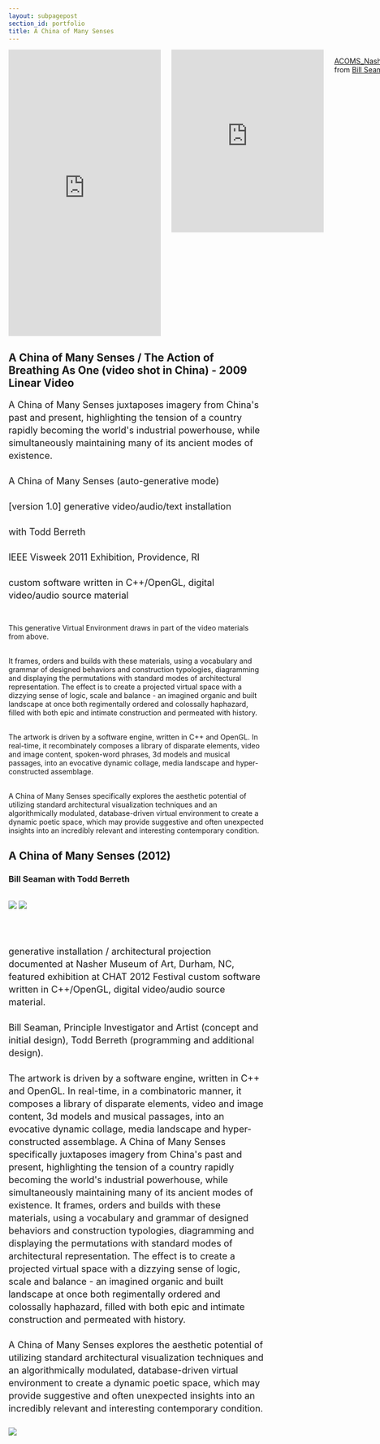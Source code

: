 ```yaml
---
layout: subpagepost
section_id: portfolio
title: A China of Many Senses
---
```

<div class="full">
    <div class="row">
        <div class="large-12 large-centered columns">
          <iframe src="https://player.vimeo.com/video/423197754" width="640" height="564" frameborder="0" allow="autoplay; fullscreen" allowfullscreen></iframe>
          <iframe src="https://player.vimeo.com/video/423137115" width="640" height="360" frameborder="0" allow="autoplay; fullscreen" allowfullscreen></iframe>
<p><a href="https://vimeo.com/423137115">ACOMS_Nasher_(1080p_h264_6_8)</a> from <a href="https://vimeo.com/user1505888">Bill Seaman</a> on <a href="https://vimeo.com">Vimeo</a>.</p>
        </div>
    </div>
    <div class="Text_works">
    <h2>A China of Many Senses / The Action of Breathing As One (video shot in China) - 2009 Linear Video</h2>
    <p style="line-height:25px; font-size: 18px">
    A China of Many Senses juxtaposes imagery from China's past and present, highlighting the tension of a country rapidly becoming the world's industrial powerhouse, while simultaneously maintaining many of its ancient modes of existence. 
<br><br>
A China of Many Senses (auto-generative mode)<br><br>
[version 1.0] generative video/audio/text installation<br><br>
with Todd Berreth<br><br>
IEEE Visweek 2011 Exhibition, Providence, RI <br><br>
custom software written in C++/OpenGL, digital video/audio source material<br><br>

This generative Virtual Environment draws in part of the video materials from above.<br><br>

It frames, orders and builds with these materials, using a vocabulary and grammar of designed behaviors and construction typologies, diagramming and displaying the permutations with standard modes of architectural representation. The effect is to create a projected virtual space with a dizzying sense of logic, scale and balance - an imagined organic and built landscape at once both regimentally ordered and colossally haphazard, filled with both epic and intimate construction and permeated with history. <br><br>

The artwork is driven by a software engine, written in C++ and OpenGL. In real-time, it recombinately composes a library of disparate elements, video and image content, spoken-word phrases, 3d models and musical passages, into an evocative dynamic collage, media landscape and hyper-constructed assemblage. <br><br>

A China of Many Senses specifically explores the aesthetic potential of utilizing standard architectural visualization techniques and an algorithmically modulated, database-driven virtual environment to create a dynamic poetic space, which may provide suggestive and often unexpected insights into an incredibly relevant and interesting contemporary condition.   
    </p>
    <h2>A China of Many Senses (2012)</h2>
    <h3>Bill Seaman with Todd Berreth</h3>
    <br>
 <img src="../images/assets/Picture33.png">
  <img src="../images/assets/Picture35.png">
<P style="line-height:25px; font-size: 18px">   
<br><br>
generative installation / architectural projection
documented at Nasher Museum of Art, Durham, NC, featured exhibition at CHAT 2012 Festival
custom software written in C++/OpenGL, digital video/audio source material.
<br><br>
Bill Seaman, Principle Investigator and Artist (concept and initial design), Todd Berreth (programming and additional design).
<br><br>
The artwork is driven by a software engine, written in C++ and OpenGL.  In real-time, in a combinatoric manner, it composes a library of disparate elements, video and image content, 3d models and musical passages, into an evocative dynamic collage, media landscape and hyper-constructed assemblage.  A China of Many Senses specifically juxtaposes imagery from China's past and present, highlighting the tension of a country rapidly becoming the world's industrial powerhouse, while simultaneously maintaining many of its ancient modes of existence. It frames, orders and builds with these materials, using a vocabulary and grammar of designed behaviors and construction typologies, diagramming and displaying the permutations with standard modes of architectural representation.  The effect is to create a projected virtual space with a dizzying sense of logic, scale and balance - an imagined organic and built landscape at once both regimentally ordered and colossally haphazard, filled with both epic and intimate construction and permeated with history.
<br><br>
A China of Many Senses explores the aesthetic potential of utilizing standard architectural visualization techniques and an algorithmically modulated, database-driven virtual environment to create a dynamic poetic space, which may provide suggestive and often unexpected insights into an incredibly relevant and interesting contemporary condition.
<br><br>
<img src="../images/assets/Picture36.png">

